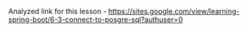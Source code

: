 Analyzed link for this lesson - 
https://sites.google.com/view/learning-spring-boot/6-3-connect-to-posgre-sql?authuser=0
